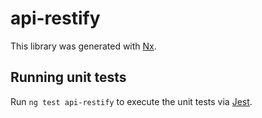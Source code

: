 # api-restify

This library was generated with [Nx](https://nx.dev).

## Running unit tests

Run `ng test api-restify` to execute the unit tests via [Jest](https://jestjs.io).
